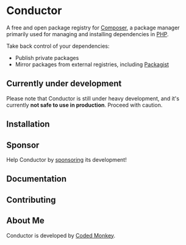 # Conductor

A free and open package registry for [Composer][composer], a package manager primarily used for managing and installing
dependencies in [PHP][php].

Take back control of your dependencies:
- Publish private packages
- Mirror packages from external registries, including [Packagist][packagist]

## Currently under development

Please note that Conductor is still under heavy development, and it's currently **not safe to use in production**.
Proceed with caution.

## Installation

## Sponsor

Help Conductor by [sponsoring][sponsor] its development!

## Documentation

## Contributing

## About Me

Conductor is developed by [Coded Monkey][codedmonkey].

[codedmonkey]: https://www.codedmonkey.com
[composer]: https://getcomposer.org
[packagist]: https://packagist.org
[php]: https://php.net
[sponsor]: https://www.codedmonkey.com/sponsor?project=conductor
